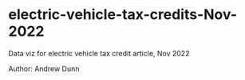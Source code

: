 # electric-vehicle-tax-credits-Nov-2022
 Data viz for electric vehicle tax credit article, Nov 2022
 
 Author: Andrew Dunn
